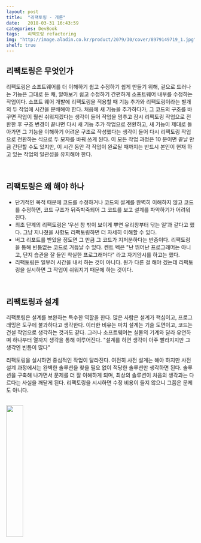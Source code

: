 ```yaml
---
layout: post
title:  "리팩토링 - 개론"
date:   2018-03-31 16:43:59
categories: DevBook
tags:	리팩토링 refactoring 
img: "http://image.aladin.co.kr/product/2079/30/cover/8979149719_1.jpg"
shelf: true
---
```


## 리팩토링은 무엇인가
리팩토링은 소프트웨어를 더 이해하기 쉽고 수정하기 쉽게 만들기 위해, 겉으로 드러나는 기능은 그대로 둔 채, 알아보기 쉽고 수정하기 간편하게 소프트웨어 내부를 수정하는 작업이다. 소프트 웨어 개발에 리팩토링을 적용할 때 기능 추가와 리팩토링이라는 별개의 두 작업에 시간을 분배해야 한다. 처음에 새 기능을 추가하다가, 그 코드의 구조를 바꾸면 작업이 훨씬 쉬워지겠다는 생각이 들어 작업을 멈추고 잠시 리팩토링 작업으로 전환한 후 구조 변경이 끝나면 다시 새 기능 추가 작업으로 전환하고, 새 기능이 제대로 돌아가면 그 기능을 이해하기 어려운 구조로 작성했다는 생각이 들어 다시 리팩토링 작업으로 전환하는 식으로 두 모자를 바꿔 쓰게 된다. 이 모든 작업 과정은 10 분이면 끝날 만큼 간단할 수도 있지만, 이 시간 동안 각 작업이 완료될 때까지는 반드시 본인이 현재 하고 있는 작업의 일관성을 유지해야 한다. 

<br/>

## 리팩토링은 왜 해야 하나
- 단기적인 목적 때문에 코드를 수정하거나 코드의 설계를 완벽히 이해하지 않고 코드를 수정하면, 코드 구조가 뒤죽박죽되어 그 코드를 보고 설계를 파악하기가 어려워진다. 
- 최초 단계의 리팩토링은 ‘우선 창 밖이 보이게 뿌연 유리창부터 닦는 일’과 같다고 했다. 그냥 지나쳤을 사항도 리팩토링하면 더 자세히 이해할 수 있다. 
- 버그 리포트를 받았을 정도면 그 만큼 그 코드가 지저분하다는 반증이다. 리팩토링을 통해 빈틈없는 코드로 거듭날 수 있다. 켄트 벡은 "난 뛰어난 프로그래머는 아니고, 단지 습관을 잘 들인 착실한 프로그래머다" 라고 자기암시를 하고는 했다. 
- 리팩토링은 일부러 시간을 내서 하는 것이 아니다. 뭔가 다른 걸 해야 겠는데 리팩토링을 실시하면 그 작업이 쉬워지기 때문에 하는 것이다. 

<br/>

## 리팩토링과 설계
리팩토링은 설계를 보완하는 특수한 역할을 한다. 많은 사람은 설계가 핵심이고, 프로그래밍은 도구에 불과하다고 생각한다. 이러한 비유는 마치 설계는 기술 도면이고, 코드는 건설 작업으로 생각하는 것과도 같다. 그러나 소프트웨어는 실물의 기계와 달라 유연하며 하나부터 열까지 생각을 통해 이루어진다. "설계를 하면 생각이 아주 빨라지지만 그 생각엔 빈틈이 많다"

리팩토링을 실시하면 중심적인 작업이 달라진다. 여전히 사전 설계는 해야 하지만 사전 설계 과정에서는 완벽한 솔루션을 찾을 필요 없이 적당한 솔루션만 생각하면 된다. 솔루션을 구축해 나가면서 문제를 더 잘 이해하게 되며, 최상의 솔루션이 처음의 생각과는 다르다는 사실을 깨닫게 된다. 리팩토링을 시시하면 수정 비용이 들지 않으니 그쯤은 문제도 아니다. 

<br/>

<a href="http://www.aladin.co.kr/shop/wproduct.aspx?ItemId=20793053">
  <img class="book" style="width: 30%; height: 30%" src="http://image.aladin.co.kr/product/2079/30/cover/8979149719_1.jpg"/>
</a>

